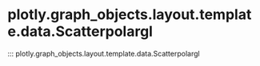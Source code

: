 # plotly.graph_objects.layout.template.data.Scatterpolargl

::: plotly.graph_objects.layout.template.data.Scatterpolargl

